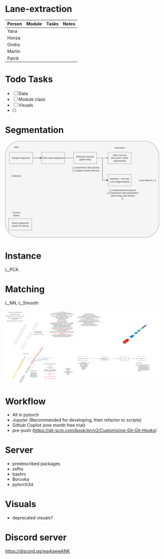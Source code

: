 # Lane-extraction


| Person | Module | Tasks | Notes | 
|--------|:------:|------:|------:|
| Yana   |        |       |       |
| Honza  |        |       |       |
| Ondra  |        |       |       |
| Martin |        |       |       |
| Patrik |        |       |       |

# Todo Tasks
- [ ] Data
- [ ] Module class
- [ ] Visuals
- [ ]

# Segmentation
![alt text](schemes/images/segmentation.png)
# Instance
L_PCA
# Matching
L_NN, L_Smooth

![alt text](schemes/images/lanes_method.png)

# Workflow
- All in pytorch
- Jupyter (Recommended for developing, then refactor to scripts)
- Github Copilot (one month free trial)
- pre-push (https://git-scm.com/book/en/v2/Customizing-Git-Git-Hooks)
# Server
- predescribed packages
- ssfhs
- bashrc
- Boruvka
- pytorch3d

# Visuals
- deprecated visuals?

# Discord server
https://discord.gg/wa4qwwANK
